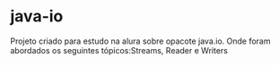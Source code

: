 # java-io
Projeto criado para estudo na alura sobre opacote java.io.
Onde foram abordados os seguintes tópicos:Streams, Reader e Writers
